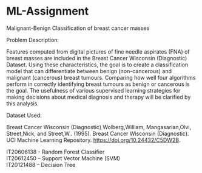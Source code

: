 # ML-Assignment
Malignant-Benign Classification of breast cancer masses

Problem Description:

Features computed from digital pictures of fine needle aspirates (FNA) of breast masses are included in the Breast Cancer Wisconsin (Diagnostic) Dataset. Using these characteristics, the goal is to create a classification model that can differentiate between benign (non-cancerous) and malignant (cancerous) breast tumours. Comparing how well four algorithms perform in correctly identifying breast tumours as benign or cancerous is the goal. The usefulness of various supervised learning strategies for making decisions about medical diagnosis and therapy will be clarified by this analysis.


Dataset Used:

Breast Cancer Wisconsin (Diagnostic)
Wolberg,William, Mangasarian,Olvi, Street,Nick, and Street,W.. (1995). Breast Cancer Wisconsin (Diagnostic). UCI Machine Learning Repository. https://doi.org/10.24432/C5DW2B.

IT20606138 - Random Forest Classifier	
IT20612450 – Support Vector Machine (SVM)	
IT20121488 – Decision Tree	

